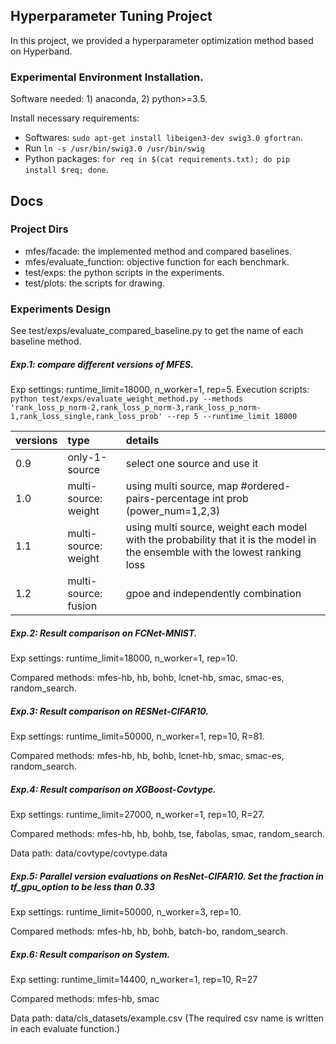 ## Hyperparameter Tuning Project
In this project, we provided a hyperparameter optimization method based on Hyperband.

### Experimental Environment Installation.
Software needed: 1) anaconda, 2) python>=3.5.

Install necessary requirements:
- Softwares: `sudo apt-get install libeigen3-dev swig3.0 gfortran`.
- Run `ln -s /usr/bin/swig3.0 /usr/bin/swig`
- Python packages: `for req in $(cat requirements.txt); do pip install $req; done`.

## Docs
### Project Dirs
- mfes/facade: the implemented method and compared baselines.
- mfes/evaluate_function: objective function for each benchmark.
- test/exps: the python scripts in the experiments.
- test/plots: the scripts for drawing.

### Experiments Design
See test/exps/evaluate_compared_baseline.py to get the name of each baseline method.

##### Exp.1: compare different versions of MFES.
Exp settings: runtime_limit=18000, n_worker=1, rep=5.
Execution scripts: `python test/exps/evaluate_weight_method.py --methods 'rank_loss_p_norm-2,rank_loss_p_norm-3,rank_loss_p_norm-1,rank_loss_single,rank_loss_prob' --rep 5 --runtime_limit 18000`

| versions | type | details |
| :-----| :---- | :---- |
| 0.9 | only-1-source | select one source and use it |
| 1.0 | multi-source: weight | using multi source, map #ordered-pairs-percentage int prob (power_num=1,2,3) |
| 1.1 | multi-source: weight | using multi source, weight each model with the probability that it is the model in the ensemble with the lowest ranking loss |
| 1.2 | multi-source: fusion | gpoe and independently combination |


##### Exp.2: Result comparison on FCNet-MNIST.
Exp settings: runtime_limit=18000, n_worker=1, rep=10.

Compared methods: mfes-hb, hb, bohb, lcnet-hb, smac, smac-es, random_search.


##### Exp.3: Result comparison on RESNet-CIFAR10.
Exp settings: runtime_limit=50000, n_worker=1, rep=10, R=81.

Compared methods: mfes-hb, hb, bohb, lcnet-hb, smac, smac-es, random_search.

##### Exp.4: Result comparison on XGBoost-Covtype.
Exp settings: runtime_limit=27000, n_worker=1, rep=10, R=27.

Compared methods: mfes-hb, hb, bohb, tse, fabolas, smac, random_search.

Data path: data/covtype/covtype.data


##### Exp.5: Parallel version evaluations on ResNet-CIFAR10. Set the fraction in tf_gpu_option to be less than 0.33
Exp settings: runtime_limit=50000, n_worker=3, rep=10.

Compared methods: mfes-hb, hb, bohb, batch-bo, random_search.

##### Exp.6: Result comparison on System.
Exp setting: runtime_limit=14400, n_worker=1, rep=10, R=27

Compared methods: mfes-hb, smac

Data path: data/cls_datasets/example.csv (The required csv name is written in each evaluate function.)
